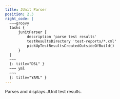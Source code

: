 ```yaml
---
title: JUnit Parser
position: 2.3
right_code: |
  ~~~groovy
  tasks {
      junitParser {
          description 'parse test results'
          testResultsDirectory 'test-reports/*.xml'
          pickUpTestResultsCreatedOutsideOfBuild()
      }
  }
  ~~~
  {: title="DSL" }
  ~~~ yml       
  ~~~
  {: title="YAML" }
---
```

Parses and displays JUnit test results.